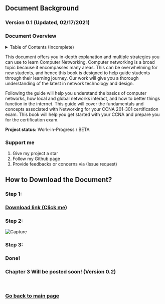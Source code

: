 ## Document Background

### Version 0.1 (Updated, 02/17/2021) <br/>

### Document Overview
<details>
  <summary>Table of Contents (Incomplete)</summary>
  <br/>
  
```
CHAPTER 1 (Network Foundation)	8 
     Computer Network Perspective	8
          Network Overview	8
               Reliable Network	9
     Types of Networks	10
          3 Tier Architectural Model Overview	11
          2 Tier Architectural Model Overview	12
     Types of network topology	12
CHAPTER 2 (TCP/IP Model)	16
     TCP/IP Networking Model	16
          TCP/IP Application Layer	17
               HTTP Overview	18
                    Simple HTTP logic	18
                    Additional Information (HTTP)	19
          TCP/IP Transport Layer	20
               Transmission Control Protocol	20
                    TCP Flags	20
                    Connection-Oriented Communication	21
                    Three-Way Handshake	21
                    Flow Control	22
                    TCP Error Detection/Recovery	24
                    Same-layer and Adjacent-layer Interactions	25
                    TCP Header	25
                    4 Way Handshake	26
               User Datagram Protocol	27
          TCP/IP Network Layer	28
               Characteristics of IP	29
               IPv4 Overview	29
               Limitations of IPv4	31
               IPv6 Overview	31
               Routing basic overview	33
               Network Layer Summary	35
          Data link layer	35
          Physical Layer Overview	37
               Physical Layer Summary	37
          Chapter Summary	37
```   
</details>

This document offers you in-depth explanation and multiple strategies you can use to learn Computer Networking. Computer networking is a broad topic because it encompasses many areas. This can be overwhelming for new students, and hence this book is designed to help guide students through their learning journey. Our work will give you a thorough understanding of the latest in network technology and design. 

Following the guide will help you understand the basics of computer networks, how local and global networks interact, and how to better things function in the internet. This guide will cover the fundamentals and concepts associated with Networking for your CCNA 201-301 certification exam. This book will help you get started with your CCNA and prepare you for the certification exam.  <br/>

**Project status:** Work-in-Progress / BETA <br/>

### Support me
  
1) Give my project a star
2) Follow my Github page
3) Provide feedbacks or concerns via (Issue request)

## How to Download the Document?

### Step 1:
### [Download link (Click me)](https://github.com/FrancisIGP/CCNA-Document/blob/main/1CCNA-Document(Draft)%20-%20Draft.pdf) <br/>
### Step 2:
![Capture](https://user-images.githubusercontent.com/75497349/108149656-4cfc0e00-710e-11eb-80f2-ad5286f6d25c.JPG)
### Step 3:
### Done!

### Chapter 3 Will be posted soon! (Version 0.2)

<br/>

### [Go back to main page](https://github.com/FrancisIGP)
